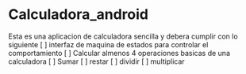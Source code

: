 # Calculadora_android
Esta es una aplicacion de calculadora sencilla 
y debera cumplir con lo siguiente
[ ] interfaz de maquina de estados para controlar el comportamiento
[ ] Calcular almenos 4 operaciones basicas de una calculadora
    [ ] Sumar
    [ ] restar
    [ ] dividir
    [ ] multiplicar